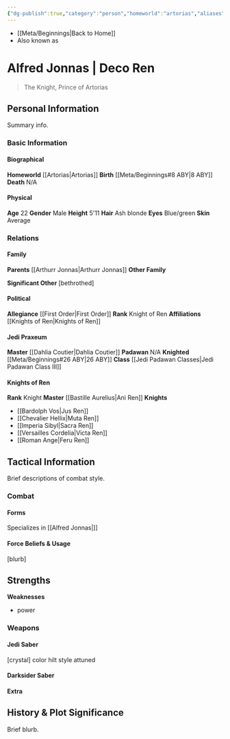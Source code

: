 ```yaml
---
{"dg-publish":true,"category":"person","homeworld":"artorias","aliases":["Deco Ren","Prince Jonnas"],"tags":["fallenjedi","firstorder","knight","knightsofren","jedipraxeum","jediknight","prince","royalty","i ii iii iv v vi vii","forcesensitive","unfinished"],"permalink":"/alfred-jonnas/","dgHomeLink":false,"dgPassFrontmatter":true}
---
```


- [[Meta/Beginnings|Back to Home]]
- Also known as 

# Alfred Jonnas | Deco Ren
>The Knight, Prince of Artorias

## Personal Information
Summary info.

### Basic Information

#### Biographical
**Homeworld** [[Artorias|Artorias]]
**Birth** [[Meta/Beginnings#8 ABY|8 ABY]]
**Death** N/A

#### Physical
**Age** 22
**Gender** Male
**Height** 5'11
**Hair** Ash blonde
**Eyes** Blue/green
**Skin** Average

### Relations

#### Family
**Parents** [[Arthurr Jonnas|Arthurr Jonnas]] 
**Other Family** 

**Significant Other** [bethrothed]

#### Political
**Allegiance** [[First Order|First Order]]
**Rank** Knight of Ren
**Affiliations** [[Knights of Ren|Knights of Ren]]

#### Jedi Praxeum
**Master** [[Dahlia Coutier|Dahlia Coutier]]
**Padawan** N/A
**Knighted** [[Meta/Beginnings#26 ABY|26 ABY]]
**Class** [[Jedi Padawan Classes|Jedi Padawan Class III]]

#### Knights of Ren
**Rank** Knight
**Master** [[Bastille Aurelius|Ani Ren]]
**Knights**
- [[Bardolph Vos|Jus Ren]]
- [[Chevalier Hellix|Muta Ren]]
- [[Imperia Sibyl|Sacra Ren]]
- [[Versailles Cordelia|Victa Ren]]
- [[Roman Ange|Feru Ren]]

## Tactical Information
Brief descriptions of combat style.

### Combat

#### Forms
Specializes in [[Alfred Jonnas|]] 

#### Force Beliefs & Usage
[blurb]

**Strengths**
- 
**Weaknesses**
- power

### Weapons

#### Jedi Saber
[crystal] color hilt style attuned

#### Darksider Saber


#### Extra


## History & Plot Significance
Brief blurb.

